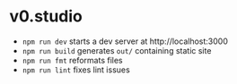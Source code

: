 # v0.studio

- `npm run dev` starts a dev server at http://localhost:3000
- `npm run build` generates `out/` containing static site
- `npm run fmt` reformats files
- `npm run lint` fixes lint issues
